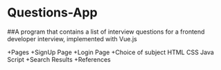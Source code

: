 # Questions-App
##A program that contains a list of interview questions for a frontend developer interview, implemented with Vue.js

+Pages
+SignUp Page
+Login Page
+Choice of subject 
     HTML
     CSS
     Java Script
+Search Results
+References 
